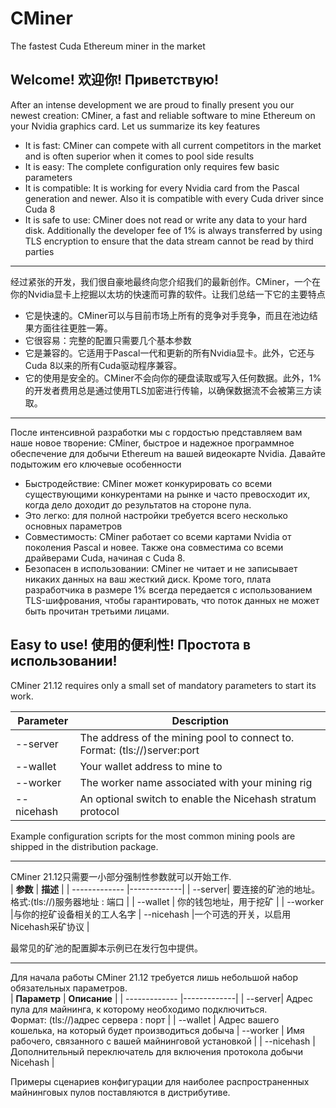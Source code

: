 # CMiner
The fastest Cuda Ethereum miner in the market

Welcome! 欢迎你! Приветствую!
------

After an intense development we are proud to finally present you our newest creation: CMiner, a fast and reliable software to mine Ethereum on your Nvidia graphics card. Let us summarize its key features

- It is fast: CMiner can compete with all current competitors in the market and is often superior when it comes to pool side results
- It is easy: The complete configuration only requires few basic parameters
- It is compatible: It is working for every Nvidia card from the Pascal generation and newer. Also it is compatible with every Cuda driver since Cuda 8
- It is safe to use: CMiner does not read or write any data to your hard disk. Additionally the developer fee of 1% is always transferred by using TLS encryption to ensure that the data stream cannot be read by third parties

-------------

经过紧张的开发，我们很自豪地最终向您介绍我们的最新创作。CMiner，一个在你的Nvidia显卡上挖掘以太坊的快速而可靠的软件。让我们总结一下它的主要特点

- 它是快速的。CMiner可以与目前市场上所有的竞争对手竞争，而且在池边结果方面往往更胜一筹。
- 它很容易：完整的配置只需要几个基本参数
- 它是兼容的。它适用于Pascal一代和更新的所有Nvidia显卡。此外，它还与Cuda 8以来的所有Cuda驱动程序兼容。
- 它的使用是安全的。CMiner不会向你的硬盘读取或写入任何数据。此外，1%的开发者费用总是通过使用TLS加密进行传输，以确保数据流不会被第三方读取。

-------------

После интенсивной разработки мы с гордостью представляем вам наше новое творение: CMiner, быстрое и надежное программное обеспечение для добычи Ethereum на вашей видеокарте Nvidia. Давайте подытожим его ключевые особенности

- Быстродействие: CMiner может конкурировать со всеми существующими конкурентами на рынке и часто превосходит их, когда дело доходит до результатов на стороне пула.
- Это легко: для полной настройки требуется всего несколько основных параметров
- Совместимость: CMiner работает со всеми картами Nvidia от поколения Pascal и новее. Также она совместима со всеми драйверами Cuda, начиная с Cuda 8.
- Безопасен в использовании: CMiner не читает и не записывает никаких данных на ваш жесткий диск. Кроме того, плата разработчика в размере 1% всегда передается с использованием TLS-шифрования, чтобы гарантировать, что поток данных не может быть прочитан третьими лицами.

Easy to use! 使用的便利性! Простота в использовании!
------
CMiner 21.12 requires only a small set of mandatory parameters to start its work.  

| **Parameter** | **Description** | 
| ------------- |-------------| 
| --server | The address of the mining pool to connect to. <br />Format: (tls://)server:port |
| --wallet | Your wallet address to mine to |
| --worker | The worker name associated with your mining rig |
| --nicehash | An optional switch to enable the Nicehash stratum protocol |

Example configuration scripts for the most common mining pools are shipped in the distribution package.

-------------

CMiner 21.12只需要一小部分强制性参数就可以开始工作.  
| **参数** | **描述** |
| ------------- |-------------| 
| --server| 要连接的矿池的地址。<br />格式:(tls://)服务器地址 : 端口 |
| --wallet | 你的钱包地址，用于挖矿 |
| --worker |与你的挖矿设备相关的工人名字
| --nicehash |一个可选的开关，以启用Nicehash采矿协议 |

最常见的矿池的配置脚本示例已在发行包中提供。

-------------

Для начала работы CMiner 21.12 требуется лишь небольшой набор обязательных параметров.  
| **Параметр** | **Описание** |
| ------------- |-------------|
| --server| Адрес пула для майнинга, к которому необходимо подключиться. <br />Формат: (tls://)адрес сервера : порт |
| --wallet | Адрес вашего кошелька, на который будет производиться добыча
| --worker | Имя рабочего, связанного с вашей майнинговой установкой |
| --nicehash | Дополнительный переключатель для включения протокола добычи Nicehash |

Примеры сценариев конфигурации для наиболее распространенных майнинговых пулов поставляются в дистрибутиве.
